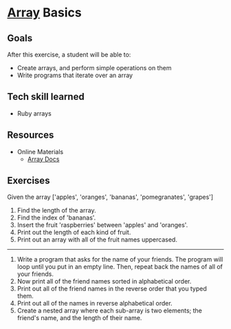 # [Array](http://en.wikipedia.org/wiki/Array_data_structure) Basics

## Goals

After this exercise, a student will be able to:

* Create arrays, and perform simple operations on them
* Write programs that iterate over an array

## Tech skill learned

* Ruby arrays

## Resources

* Online Materials
    * [Array Docs](http://www.ruby-doc.org/core-2.1.2/Array.html)

## Exercises

Given the array ['apples', 'oranges', 'bananas', 'pomegranates', 'grapes']

1. Find the length of the array.
1. Find the index of 'bananas'.
1. Insert the fruit 'raspberries' between 'apples' and 'oranges'.
1. Print out the length of each kind of fruit.
1. Print out an array with all of the fruit names uppercased.

--------

1. Write a program that asks for the name of your friends. The program will loop until you put in an empty line. Then, repeat back the names of all of your friends.
1. Now print all of the friend names sorted in alphabetical order.
1. Print out all of the friend names in the reverse order that you typed them.
1. Print out all of the names in reverse alphabetical order.
1. Create a nested array where each sub-array is two elements; the friend's name, and the length of their name.
